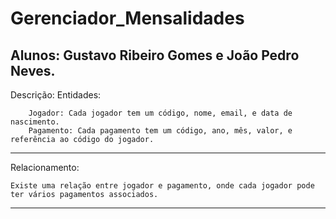 # Gerenciador_Mensalidades

Alunos: Gustavo Ribeiro Gomes e João Pedro Neves.
------------------------------------------------------------------------------------------------------------------------
Descrição: 
    Entidades:

        Jogador: Cada jogador tem um código, nome, email, e data de nascimento.
        Pagamento: Cada pagamento tem um código, ano, mês, valor, e referência ao código do jogador.
------------------------------------------------------------------------------------------------------------------------
Relacionamento: 
    
    Existe uma relação entre jogador e pagamento, onde cada jogador pode ter vários pagamentos associados.
------------------------------------------------------------------------------------------------------------------------
